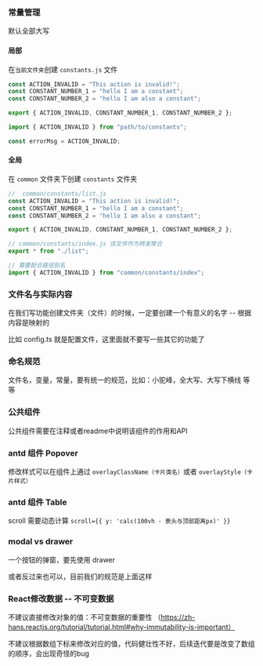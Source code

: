 ### 常量管理

默认全部大写

#### 局部

在`当前文件夹`创建 `constants.js` 文件

```js
const ACTION_INVALID = "This action is invalid!";
const CONSTANT_NUMBER_1 = "hello I am a constant";
const CONSTANT_NUMBER_2 = "hello I am also a constant";

export { ACTION_INVALID, CONSTANT_NUMBER_1, CONSTANT_NUMBER_2 };
```

```js
import { ACTION_INVALID } from "path/to/constants";

const errorMsg = ACTION_INVALID;
```

#### 全局

在 `common` 文件夹下创建 `constants` 文件夹

```js
//  common/constants/list.js
const ACTION_INVALID = "This action is invalid!";
const CONSTANT_NUMBER_1 = "hello I am a constant";
const CONSTANT_NUMBER_2 = "hello I am also a constant";

export { ACTION_INVALID, CONSTANT_NUMBER_1, CONSTANT_NUMBER_2 };
```

```js
// common/constants/index.js 该文件作为转发聚合
export * from "./list";
```

```js
// 需要配合路径别名
import { ACTION_INVALID } from "common/constants/index"; 
```


### 文件名与实际内容

在我们写功能创建文件夹（文件）的时候，一定要创建一个有意义的名字 -- 根据内容是映射的

比如 config.ts 就是配置文件，这里面就不要写一些其它的功能了


### 命名规范

文件名，变量，常量，要有统一的规范，比如：小驼峰，全大写、大写下横线 等等

### 公共组件

公共组件需要在注释或者readme中说明该组件的作用和API

### antd 组件 Popover

修改样式可以在组件上通过 `overlayClassName（卡片类名）`或者 `overlayStyle（卡片样式）`


### antd 组件 Table

scroll 需要动态计算 `scroll={{ y: 'calc(100vh - 表头与顶部距离px)' }}`

### modal vs drawer

一个按钮的弹窗，要先使用 drawer

或者反过来也可以，目前我们的规范是上面这样

### React修改数据 -- 不可变数据

不建议直接修改对象的值：不可变数据的重要性 （https://zh-hans.reactjs.org/tutorial/tutorial.html#why-immutability-is-important）

不建议根据数组下标来修改对应的值，代码健壮性不好，后续迭代要是改变了数组的顺序，会出现奇怪的bug